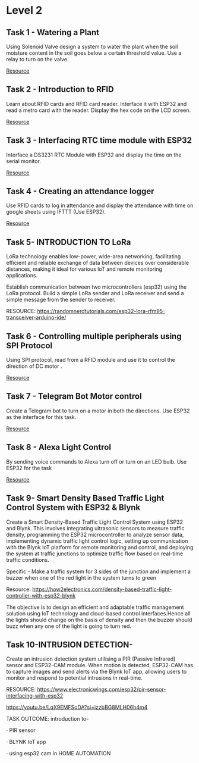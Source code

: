 # Level 2

##  Task 1 - Watering a Plant 

Using Solenoid Valve design a system to water the plant when the soil moisture content in the soil goes below a certain threshold value. Use a relay to turn on the valve. 

[Resource](https://circuitdigest.com/microcontroller-projects/how-to-control-solenoid-valve-using-arduino)


##   Task 2 - Introduction to RFID

Learn about RFID cards and RFID card reader. Interface it with ESP32 and read a metro card with the reader. Display the hex code on the LCD screen. 

[Resource](https://www.instructables.com/ESP32-With-RFID-Access-Control/)


## Task 3 - Interfacing RTC time module with ESP32

Interface a DS3231 RTC Module with ESP32 and display the time on the serial monitor.

[Resource](https://how2electronics.com/esp32-ds3231-based-real-time-clock/)


## Task 4 - Creating an attendance logger

Use RFID cards to log in attendance and display the attendance with time on google sheets using IFTTT (Use ESP32).

[Resource](https://randomnerdtutorials.com/esp32-esp8266-publish-sensor-readings-to-google-sheets/)

 ## Task 5- INTRODUCTION TO LoRa

LoRa technology enables low-power, wide-area networking, facilitating efficient and reliable exchange of data between devices over considerable distances, making it ideal for various IoT and remote monitoring applications.

Establish communication between two microcontrollers (esp32) using the LoRa protocol. Build a simple LoRa sender and LoRa receiver and send a simple message from the sender to receiver.

RESOURCE: https://randomnerdtutorials.com/esp32-lora-rfm95-transceiver-arduino-ide/


##   Task 6 - Controlling multiple peripherals using SPI Protocol

Using SPI protocol, read from a RFID module and use it to control the direction of DC motor .

[Resource](https://randomnerdtutorials.com/esp32-spi-communication-arduino/)


## Task 7 - Telegram Bot Motor control

Create a Telegram bot to turn on a motor in both the directions. Use ESP32 as the interface for this task.

[Resource](https://www.instructables.com/ESP32-Based-Telegram-Bot/)


## Task 8 - Alexa Light Control

By sending voice commands to Alexa turn off or turn on an LED bulb. Use ESP32 for the task

[Resource](https://randomnerdtutorials.com/alexa-echo-with-esp32-and-esp8266/)

## Task 9- Smart Density Based Traffic Light Control System with ESP32 & Blynk

Create a Smart Density-Based Traffic Light Control System using ESP32 and Blynk. This involves integrating ultrasonic sensors to measure traffic density, programming the ESP32 microcontroller to analyze sensor data, implementing dynamic traffic light control logic, setting up communication with the Blynk IoT platform for remote monitoring and control, and deploying the system at traffic junctions to optimize traffic flow based on real-time traffic conditions.

Specific -  Make a traffic system for 3 sides of the junction and implement a buzzer when one of the red light in the system turns to green 

Resource: https://how2electronics.com/density-based-traffic-light-controller-with-esp32-blynk

The objective is to design an efficient and adaptable traffic management solution using IoT technology and cloud-based control interfaces.Hence all the lights should change on the basis of density and then the buzzer should buzz when any one of the light is going to turn red.

## Task 10-INTRUSION DETECTION-

Create an intrusion detection system utilising a PIR (Passive Infrared) sensor and ESP32-CAM module. When motion is detected, ESP32-CAM has to capture images and send alerts via the Blynk IoT app, allowing users to monitor and respond to potential intrusions in real-time. 

RESOURCE: https://www.electronicwings.com/esp32/pir-sensor-interfacing-with-esp32

 https://youtu.be/LqX9EMFSoDA?si=izzbBG8MLH06h4m4
 
TASK OUTCOME: introduction to-

·        PIR sensor

·        BLYNK IoT app

·       using esp32 cam in HOME AUTOMATION



